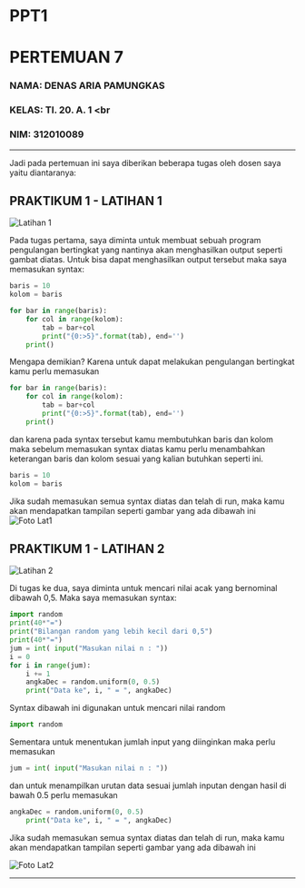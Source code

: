# PPT1
# PERTEMUAN 7
### NAMA: DENAS ARIA PAMUNGKAS <br>
### KELAS: TI. 20. A. 1 <br
### NIM: 312010089 <br>

__________________________________________________________________________________

Jadi pada pertemuan ini saya diberikan beberapa tugas oleh dosen saya yaitu diantaranya:

## PRAKTIKUM 1 - LATIHAN 1

![Latihan 1](https://user-images.githubusercontent.com/72906579/98334113-bf038800-2034-11eb-84c8-64df89391412.png) <br>

Pada tugas pertama, saya diminta untuk membuat sebuah program pengulangan bertingkat yang nantinya akan menghasilkan output seperti gambat diatas.
Untuk bisa dapat menghasilkan output tersebut maka saya memasukan syntax:
```python
baris = 10
kolom = baris

for bar in range(baris):
    for col in range(kolom):
        tab = bar+col
        print("{0:>5}".format(tab), end='')
    print()
```
Mengapa demikian? Karena untuk dapat melakukan pengulangan bertingkat kamu perlu memasukan 
```python
for bar in range(baris):
    for col in range(kolom):
        tab = bar+col
        print("{0:>5}".format(tab), end='')
    print()
```
dan karena pada syntax tersebut kamu membutuhkan baris dan kolom maka sebelum memasukan syntax diatas kamu perlu menambahkan keterangan baris dan kolom sesuai yang kalian butuhkan seperti ini.
```python
baris = 10
kolom = baris
```
Jika sudah memasukan semua syntax diatas dan telah di run, maka kamu akan mendapatkan tampilan seperti gambar yang ada dibawah ini
![Foto Lat1](https://user-images.githubusercontent.com/72906579/98335425-80230180-2037-11eb-946c-b5b4be44920f.png) <br>

## PRAKTIKUM 1 - LATIHAN 2

![Latihan 2](https://user-images.githubusercontent.com/72906579/98334141-d17dc180-2034-11eb-8f93-2c8117283027.png) <br>

Di tugas ke dua, saya diminta untuk mencari nilai acak yang bernominal dibawah 0,5. Maka saya memasukan syntax:
```python
import random
print(40*"=")
print("Bilangan random yang lebih kecil dari 0,5")
print(40*"=")
jum = int( input("Masukan nilai n : "))
i = 0
for i in range(jum):
    i += 1
    angkaDec = random.uniform(0, 0.5)
    print("Data ke", i, " = ", angkaDec)
```
Syntax dibawah ini digunakan untuk mencari nilai random
```python
import random
```
Sementara untuk menentukan jumlah input yang diinginkan maka perlu memasukan
```python
jum = int( input("Masukan nilai n : "))
```
dan untuk menampilkan urutan data sesuai jumlah inputan dengan hasil di bawah 0.5 perlu memasukan
```python
angkaDec = random.uniform(0, 0.5)
    print("Data ke", i, " = ", angkaDec)
```
Jika sudah memasukan semua syntax diatas dan telah di run, maka kamu akan mendapatkan tampilan seperti gambar yang ada dibawah ini

![Foto Lat2](https://user-images.githubusercontent.com/72906579/98340266-b19fcb00-203f-11eb-8660-6c72540b8626.png) <br>

___________________________________________________________________________________________________